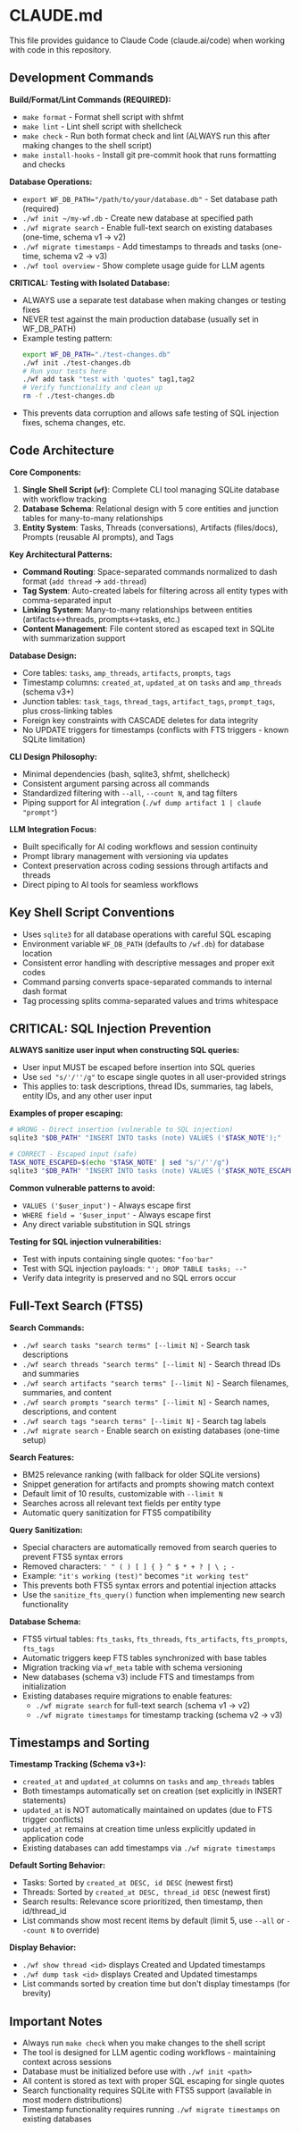 # CLAUDE.md

This file provides guidance to Claude Code (claude.ai/code) when working with code in this repository.

## Development Commands

**Build/Format/Lint Commands (REQUIRED):**
- `make format` - Format shell script with shfmt
- `make lint` - Lint shell script with shellcheck  
- `make check` - Run both format check and lint (ALWAYS run this after making changes to the shell script)
- `make install-hooks` - Install git pre-commit hook that runs formatting and checks

**Database Operations:**
- `export WF_DB_PATH="/path/to/your/database.db"` - Set database path (required)
- `./wf init ~/my-wf.db` - Create new database at specified path
- `./wf migrate search` - Enable full-text search on existing databases (one-time, schema v1 → v2)
- `./wf migrate timestamps` - Add timestamps to threads and tasks (one-time, schema v2 → v3)
- `./wf tool overview` - Show complete usage guide for LLM agents

**CRITICAL: Testing with Isolated Database:**
- ALWAYS use a separate test database when making changes or testing fixes
- NEVER test against the main production database (usually set in WF_DB_PATH)
- Example testing pattern:
  ```bash
  export WF_DB_PATH="./test-changes.db"
  ./wf init ./test-changes.db
  # Run your tests here
  ./wf add task "test with 'quotes" tag1,tag2
  # Verify functionality and clean up
  rm -f ./test-changes.db
  ```
- This prevents data corruption and allows safe testing of SQL injection fixes, schema changes, etc.

## Code Architecture

**Core Components:**
1. **Single Shell Script (`wf`)**: Complete CLI tool managing SQLite database with workflow tracking
2. **Database Schema**: Relational design with 5 core entities and junction tables for many-to-many relationships
3. **Entity System**: Tasks, Threads (conversations), Artifacts (files/docs), Prompts (reusable AI prompts), and Tags

**Key Architectural Patterns:**
- **Command Routing**: Space-separated commands normalized to dash format (`add thread` → `add-thread`)
- **Tag System**: Auto-created labels for filtering across all entity types with comma-separated input
- **Linking System**: Many-to-many relationships between entities (artifacts↔threads, prompts↔tasks, etc.)
- **Content Management**: File content stored as escaped text in SQLite with summarization support

**Database Design:**
- Core tables: `tasks`, `amp_threads`, `artifacts`, `prompts`, `tags`
- Timestamp columns: `created_at`, `updated_at` on `tasks` and `amp_threads` (schema v3+)
- Junction tables: `task_tags`, `thread_tags`, `artifact_tags`, `prompt_tags`, plus cross-linking tables
- Foreign key constraints with CASCADE deletes for data integrity
- No UPDATE triggers for timestamps (conflicts with FTS triggers - known SQLite limitation)

**CLI Design Philosophy:**
- Minimal dependencies (bash, sqlite3, shfmt, shellcheck)
- Consistent argument parsing across all commands
- Standardized filtering with `--all`, `--count N`, and tag filters
- Piping support for AI integration (`./wf dump artifact 1 | claude "prompt"`)

**LLM Integration Focus:**
- Built specifically for AI coding workflows and session continuity
- Prompt library management with versioning via updates
- Context preservation across coding sessions through artifacts and threads
- Direct piping to AI tools for seamless workflows

## Key Shell Script Conventions

- Uses `sqlite3` for all database operations with careful SQL escaping
- Environment variable `WF_DB_PATH` (defaults to `/wf.db`) for database location
- Consistent error handling with descriptive messages and proper exit codes
- Command parsing converts space-separated commands to internal dash format
- Tag processing splits comma-separated values and trims whitespace

## CRITICAL: SQL Injection Prevention

**ALWAYS sanitize user input when constructing SQL queries:**
- User input MUST be escaped before insertion into SQL queries
- Use `sed "s/'/''/g"` to escape single quotes in all user-provided strings
- This applies to: task descriptions, thread IDs, summaries, tag labels, entity IDs, and any other user input

**Examples of proper escaping:**
```bash
# WRONG - Direct insertion (vulnerable to SQL injection)
sqlite3 "$DB_PATH" "INSERT INTO tasks (note) VALUES ('$TASK_NOTE');"

# CORRECT - Escaped input (safe)
TASK_NOTE_ESCAPED=$(echo "$TASK_NOTE" | sed "s/'/''/g")
sqlite3 "$DB_PATH" "INSERT INTO tasks (note) VALUES ('$TASK_NOTE_ESCAPED');"
```

**Common vulnerable patterns to avoid:**
- `VALUES ('$user_input')` - Always escape first
- `WHERE field = '$user_input'` - Always escape first
- Any direct variable substitution in SQL strings

**Testing for SQL injection vulnerabilities:**
- Test with inputs containing single quotes: `"foo'bar"`
- Test with SQL injection payloads: `"'; DROP TABLE tasks; --"`
- Verify data integrity is preserved and no SQL errors occur

## Full-Text Search (FTS5)

**Search Commands:**
- `./wf search tasks "search terms" [--limit N]` - Search task descriptions
- `./wf search threads "search terms" [--limit N]` - Search thread IDs and summaries
- `./wf search artifacts "search terms" [--limit N]` - Search filenames, summaries, and content
- `./wf search prompts "search terms" [--limit N]` - Search names, descriptions, and content
- `./wf search tags "search terms" [--limit N]` - Search tag labels
- `./wf migrate search` - Enable search on existing databases (one-time setup)

**Search Features:**
- BM25 relevance ranking (with fallback for older SQLite versions)
- Snippet generation for artifacts and prompts showing match context
- Default limit of 10 results, customizable with `--limit N`
- Searches across all relevant text fields per entity type
- Automatic query sanitization for FTS5 compatibility

**Query Sanitization:**
- Special characters are automatically removed from search queries to prevent FTS5 syntax errors
- Removed characters: `' " ( ) [ ] { } ^ $ * + ? | \ ; -`
- Example: `"it's working (test)"` becomes `"it working test"`
- This prevents both FTS5 syntax errors and potential injection attacks
- Use the `sanitize_fts_query()` function when implementing new search functionality

**Database Schema:**
- FTS5 virtual tables: `fts_tasks`, `fts_threads`, `fts_artifacts`, `fts_prompts`, `fts_tags`
- Automatic triggers keep FTS tables synchronized with base tables
- Migration tracking via `wf_meta` table with schema versioning
- New databases (schema v3) include FTS and timestamps from initialization
- Existing databases require migrations to enable features:
  - `./wf migrate search` for full-text search (schema v1 → v2)
  - `./wf migrate timestamps` for timestamp tracking (schema v2 → v3)

## Timestamps and Sorting

**Timestamp Tracking (Schema v3+):**
- `created_at` and `updated_at` columns on `tasks` and `amp_threads` tables
- Both timestamps automatically set on creation (set explicitly in INSERT statements)
- `updated_at` is NOT automatically maintained on updates (due to FTS trigger conflicts)
- `updated_at` remains at creation time unless explicitly updated in application code
- Existing databases can add timestamps via `./wf migrate timestamps`

**Default Sorting Behavior:**
- Tasks: Sorted by `created_at DESC, id DESC` (newest first)
- Threads: Sorted by `created_at DESC, thread_id DESC` (newest first)
- Search results: Relevance score prioritized, then timestamp, then id/thread_id
- List commands show most recent items by default (limit 5, use `--all` or `--count N` to override)

**Display Behavior:**
- `./wf show thread <id>` displays Created and Updated timestamps
- `./wf dump task <id>` displays Created and Updated timestamps
- List commands sorted by creation time but don't display timestamps (for brevity)

## Important Notes

- Always run `make check` when you make changes to the shell script
- The tool is designed for LLM agentic coding workflows - maintaining context across sessions
- Database must be initialized before use with `./wf init <path>`
- All content is stored as text with proper SQL escaping for single quotes
- Search functionality requires SQLite with FTS5 support (available in most modern distributions)
- Timestamp functionality requires running `./wf migrate timestamps` on existing databases

